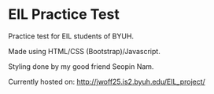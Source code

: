# EIL Practice Test
Practice test for EIL students of BYUH.

Made using HTML/CSS (Bootstrap)/Javascript.

Styling done by my good friend Seopin Nam.

Currently hosted on: http://jwoff25.is2.byuh.edu/EIL_project/
